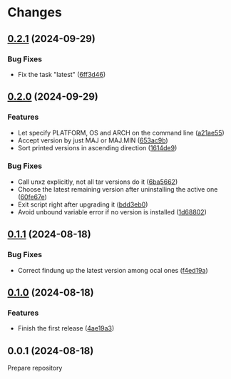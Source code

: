 # Changes

## [0.2.1](https://github.com/prantlf/zigup/compare/v0.2.0...v0.2.1) (2024-09-29)

### Bug Fixes

* Fix the task "latest" ([6ff3d46](https://github.com/prantlf/zigup/commit/6ff3d46eae69752111e92d3094f5d3cc78eb3946))

## [0.2.0](https://github.com/prantlf/zigup/compare/v0.1.1...v0.2.0) (2024-09-29)

### Features

* Let specify PLATFORM, OS and ARCH on the command line ([a21ae55](https://github.com/prantlf/zigup/commit/a21ae55145cccebdc8426da0777065810ed20f56))
* Accept version by just MAJ or MAJ.MIN ([653ac9b](https://github.com/prantlf/zigup/commit/653ac9b94e8558750ef3215ce77483b12c3ee183))
* Sort printed versions in ascending direction ([1614de9](https://github.com/prantlf/zigup/commit/1614de97b60f87e4a97cbe3db87f41a574b731e8))

### Bug Fixes

* Call unxz explicitly, not all tar versions do it ([6ba5662](https://github.com/prantlf/zigup/commit/6ba5662bf8f2730adc6dd34be4a7aab1327a21e7))
* Choose the latest remaining version after uninstalling the active one ([60fe67e](https://github.com/prantlf/zigup/commit/60fe67ed0f71f06e20f3c98669e728fce7d4a12d))
* Exit script right after upgrading it ([bdd3eb0](https://github.com/prantlf/zigup/commit/bdd3eb02f3bcb790963aed3a886997efb68637d3))
* Avoid unbound variable error if no version is installed ([1d68802](https://github.com/prantlf/zigup/commit/1d688020f38679641fe8deae07729b84f7d97b0c))

## [0.1.1](https://github.com/prantlf/zigup/compare/v0.1.0...v0.1.1) (2024-08-18)

### Bug Fixes

* Correct findung up the latest version among ocal ones ([f4ed19a](https://github.com/prantlf/zigup/commit/f4ed19a330ffb5797f645088ea2d9cf58956c33d))

## [0.1.0](https://github.com/prantlf/zigup/compare/v0.0.1...v0.1.0) (2024-08-18)

### Features

* Finish the first release ([4ae19a3](https://github.com/prantlf/zigup/commit/4ae19a3be962826c88d4d8fbe08b455f8f8be62d))

## 0.0.1 (2024-08-18)

Prepare repository
